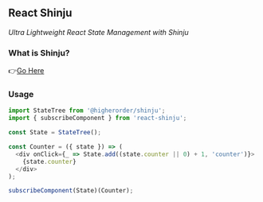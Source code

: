 ## React Shinju

_Ultra Lightweight React State Management with Shinju_

### What is Shinju?

👉[Go Here](https://github.com/rajatsharma305/shinju)

### Usage

```js
import StateTree from '@higherorder/shinju';
import { subscribeComponent } from 'react-shinju';

const State = StateTree();

const Counter = ({ state }) => (
  <div onClick={_ => State.add((state.counter || 0) + 1, 'counter')}>
    {state.counter}
  </div>
);

subscribeComponent(State)(Counter);
```
